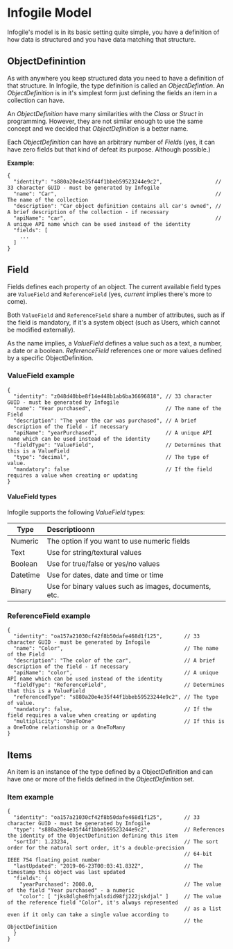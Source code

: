 # Infogile Model

Infogile's model is in its basic setting quite simple, you have a definition of how
data is structured and you have data matching that structure. 

## ObjectDefinintion
As with anywhere you keep structured data you need to have a definition of that structure. In Infogile, the type
definition is called an *ObjectDefintion*. An *ObjectDefinition* is in it's simplest form just defining the fields an
item in a collection can have.

An *ObjectDefinition* have many similarities with the *Class* or *Struct* in programming. However, they are not
similar enough to use the same concept and we decided that *ObjectDefinition* is a better name.

Each *ObjectDefinition* can have an arbitrary number of *Field*s (yes, it can have zero fields but that kind of
defeat its purpose. Although possible.)

**Example**:
````json5
{
  "identity": "s880a20e4e35f44f1bbeb59523244e9c2",                 // 33 character GUID - must be generated by Infogile
  "name": "Car",                                                   // The name of the collection
  "description": "Car object definition contains all car's owned", // A brief description of the collection - if necessary
  "apiName": "car",                                                // A unique API name which can be used instead of the identity
  "fields": [
    ...
  ]
}
```` 


## Field
Fields defines each property of an object. The current available field types are `ValueField` and `ReferenceField`
(yes, *current* implies there's more to come).

Both `ValueField` and `ReferenceField` share a number of attributes, such as if the field is mandatory, if it's
a system object (such as Users, which cannot be modified externally).

As the name implies, a *ValueField* defines a value such as a text, a number, a date or a boolean.
*ReferenceField* references one or more values defined by a specific ObjectDefinition.

### ValueField example
````json5
{
  "identity": "z048d40bbe8f14e448b1ab6ba36696818", // 33 character GUID - must be generated by Infogile
  "name": "Year purchased",                        // The name of the Field
  "description": "The year the car was purchased", // A brief description of the field - if necessary
  "apiName": "yearPurchased",                      // A unique API name which can be used instead of the identity
  "fieldType": "ValueField",                       // Determines that this is a ValueField
  "type": "decimal",                               // The type of value.
  "mandatory": false                               // If the field requires a value when creating or updating
}
````

#### ValueField types

Infogile supports the following *ValueField* types:

| Type | Descriptioonn |
|--------|:--------|
| Numeric | The option if you want to use numeric fields |
| Text | Use for string/textural values |
| Boolean | Use for true/false or yes/no values |
| Datetime | Use for dates, date and time or time |
| Binary | Use for binary values such as images, documents, etc. |


### ReferenceField example
````json5
{
  "identity": "oa157a21030cf42f8b50dafe468d1f125",       // 33 character GUID - must be generated by Infogile
  "name": "Color",                                       // The name of the Field
  "description": "The color of the car",                 // A brief description of the field - if necessary
  "apiName": "color",                                    // A unique API name which can be used instead of the identity
  "fieldType": "ReferenceField",                         // Determines that this is a ValueField
  "referencedType": "s880a20e4e35f44f1bbeb59523244e9c2", // The type of value.
  "mandatory": false,                                    // If the field requires a value when creating or updating
  "multiplicity": "OneToOne"                             // If this is a OneToOne relationship or a OneToMany
}
````

## Items
An item is an instance of the type defined by a ObjectDefinition and can have one or more of the fields defined
in the *ObjectDefinition* set.
 
### Item example
````json5
{
  "identity": "oa157a21030cf42f8b50dafe468d1f125",       // 33 character GUID - must be generated by Infogile
  "type": "s880a20e4e35f44f1bbeb59523244e9c2",           // References the identity of the ObjectDefinition defining this item
  "sortId": 1.23234,                                     // The sort order for the natural sort order, it's a double-precision 
                                                         // 64-bit IEEE 754 floating point number
  "lastUpdated": "2019-06-23T00:03:41.832Z",             // The timestamp this object was last updated
  "fields": {
    "yearPurchased": 2008.0,                             // The value of the field "Year purchased" - a numeric
    "color": [ "jks8dlghe8fhjalsdid98fj222jskdjal" ]     // The value of the reference field "Color", it's always represented  
                                                         // as a list even if it only can take a single value according to 
                                                         // the ObjectDefinition
  }
}

````
